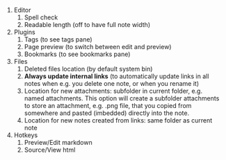 1. Editor
	1. Spell check
	2. Readable length (off to have full note width)
2. Plugins
	1. Tags (to see tags pane)
	2. Page preview (to switch between edit and preview)
	3. Bookmarks (to see bookmarks pane)
3. Files
	1. Deleted files location (by default system bin)
	2. **Always update internal links** (to automatically update links in all notes when e.g. you delete one note, or when you rename it)
	3. Location for new attachments: subfolder in current folder, e.g. named attachments. This option will create a subfolder attachments to store an attachment, e.g. .png file, that you copied from somewhere and pasted (imbedded) directly into the note.
	4. Location for new notes created from links: same folder as current note
4. Hotkeys
	1. Preview/Edit markdown
	2. Source/View html